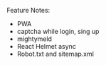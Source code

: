 Feature Notes: 
 - PWA  
 - captcha while login, sing up 
 - mightymeld
 - React Helmet async 
 - Robot.txt and sitemap.xml